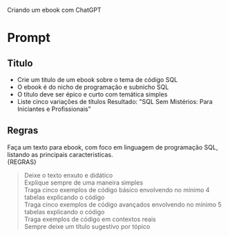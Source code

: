 Criando um ebook com ChatGPT

# Prompt

## Titulo
- Crie um titulo de um ebook sobre o tema de código SQL
- O ebook é do nicho de programação e subnicho SQL
- O titulo deve ser épico e curto com temática simples
- Liste cinco variações de títulos
Resultado: "SQL Sem Mistérios: Para Iniciantes e Profissionais"

## Regras
Faça um texto para ebook, com foco em linguagem de programação SQL, listando as principais caracteristicas.<br />
{REGRAS}
> Deixe o texto enxuto e didático<br />
> Explique sempre de uma maneira simples<br />
> Traga cinco exemplos de código básico envolvendo no mínimo 4 tabelas explicando o código<br />
> Traga cinco exemplos de código avançados envolvendo no mínimo 5 tabelas explicando o código<br />
> Traga exemplos de código em contextos reais<br />
> Sempre deixe um título sugestivo por tópico<br />
